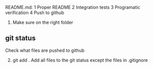 README.md:
1 Proper README
2 Integration tests
3 Programatic verification
4 Push to github

1. Make sure on the right folder
## git status
Check what files are pushed to github

2. git add .
Add all files to the git status except the files in .gitignore